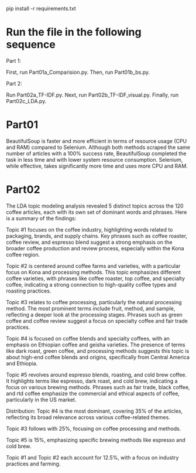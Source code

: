 pip install -r requirements.txt

# Run the file in the following sequence
Part 1:

First, run Part01a_Comparision.py.
Then, run Part01b_bs.py.

Part 2:

Run Part02a_TF-IDF.py.
Next, run Part02b_TF-IDF_visual.py.
Finally, run Part02c_LDA.py.

# Part01

BeautifulSoup is faster and more efficient in terms of resource usage (CPU and RAM) compared to Selenium. Although both methods scraped the same number of articles with a 100% success rate, BeautifulSoup completed the task in less time and with lower system resource consumption. Selenium, while effective, takes significantly more time and uses more CPU and RAM.


# Part02
The LDA topic modeling analysis revealed 5 distinct topics across the 120 coffee articles, each with its own set of dominant words and phrases. Here is a summary of the findings:

Topic #1 focuses on the coffee industry, highlighting words related to packaging, brands, and supply chains. Key phrases such as coffee roaster, coffee review, and espresso blend suggest a strong emphasis on the broader coffee production and review process, especially within the Kona coffee region.

Topic #2 is centered around coffee farms and varieties, with a particular focus on Kona and processing methods. This topic emphasizes different coffee varieties, with phrases like coffee roaster, top coffee, and specialty coffee, indicating a strong connection to high-quality coffee types and roasting practices.

Topic #3 relates to coffee processing, particularly the natural processing method. The most prominent terms include fruit, method, and sample, reflecting a deeper look at the processing stages. Phrases such as green coffee and coffee review suggest a focus on specialty coffee and fair trade practices.

Topic #4 is focused on coffee blends and specialty coffees, with an emphasis on Ethiopian coffee and geisha varieties. The presence of terms like dark roast, green coffee, and processing methods suggests this topic is about high-end coffee blends and origins, specifically from Central America and Ethiopia.

Topic #5 revolves around espresso blends, roasting, and cold brew coffee. It highlights terms like espresso, dark roast, and cold brew, indicating a focus on various brewing methods. Phrases such as fair trade, black coffee, and rtd coffee emphasize the commercial and ethical aspects of coffee, particularly in the US market.

Distribution:
Topic #4 is the most dominant, covering 35% of the articles, reflecting its broad relevance across various coffee-related themes.

Topic #3 follows with 25%, focusing on coffee processing and methods.

Topic #5 is 15%, emphasizing specific brewing methods like espresso and cold brew.

Topic #1 and Topic #2 each account for 12.5%, with a focus on industry practices and farming.


